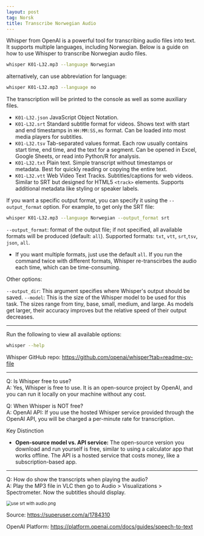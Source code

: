 ```yaml
---
layout: post
tag: Norsk
title: Transcribe Norwegian Audio
---
```


Whisper from OpenAI is a powerful tool for transcribing audio files into text. It supports multiple languages, including Norwegian. Below is a guide on how to use Whisper to transcribe Norwegian audio files.

```bash
whisper K01-L32.mp3 --language Norwegian
```

alternatively, can use abbreviation for language:

```bash
whisper K01-L32.mp3 --language no
```

The transcription will be printed to the console as well as some auxiliary files. 

- `K01-L32.json` JavaScript Object Notation.
- <span class="env-green">`K01-L32.srt`</span> Standard subtitle format for videos. Shows text with start and end timestamps in `HH:MM:SS,ms` format. Can be loaded into most media players for subtitles.
- `K01-L32.tsv` Tab-separated values format. Each row usually contains start time, end time, and the text for a segment. Can be opened in Excel, Google Sheets, or read into Python/R for analysis.
- <span class="env-green">`K01-L32.txt`</span> Plain text. Simple transcript without timestamps or metadata. Best for quickly reading or copying the entire text.
- `K01-L32.vtt` Web Video Text Tracks. Subtitles/captions for web videos. Similar to SRT but designed for HTML5 `<track>` elements. Supports additional metadata like styling or speaker labels.


If you want a specific output format, you can specify it using the `--output_format` option. For example, to get only the SRT file:

```bash
whisper K01-L32.mp3 --language Norwegian --output_format srt
```

`--output_format`: format of the output file; if not specified, all available formats will be produced (default: `all`). Supported formats: `txt`, `vtt`, `srt`,`tsv`, `json`, `all`.

- If you want multiple formats, just use the default `all`. If you run the command twice with different formats, Whisper re-transcirbes the audio each time, which can be time-consuming.

Other options:

`--output_dir`: This argument specifies where Whisper's output should be saved.
`--model`: This is the size of the Whisper model to be used for this task. The sizes range from tiny, base, small, medium, and large. As models get larger, their accuracy improves but the relative speed of their output decreases.


--------------------------------------------------------------------------------

Run the following to view all available options:

```bash
whisper --help
```

Whisper GitHub repo: <https://github.com/openai/whisper?tab=readme-ov-file>

--------------------------------------------------------------------------------

Q: Is Whisper free to use? \
A: Yes, Whisper is free to use. It is an open-source project by OpenAI, and you can run it locally on your machine without any cost.

Q: When Whisper is NOT free? \
A: OpenAI API: If you use the hosted Whisper service provided through the OpenAI API, you will be charged a per-minute rate for transcription.

Key Distinction 

-   **Open-source model vs. API service:** The open-source version you download and run yourself is free, similar to using a calculator app that works offline. The API is a hosted service that costs money, like a subscription-based app.

--------------------------------------------------------------------------------

Q: How do show the transcripts when playing the audio? \
A: Play the MP3 file in VLC then go to Audio > Visualizations > Spectrometer. Now the subtitles should display. 

<img src="https://drive.google.com/thumbnail?id=1IgD5OY9lhQ_lpttTqClDHptEEoTe1vGu&sz=w1000" alt="use srt with audio.png" style="display: block; margin-right: auto; margin-left: auto; zoom:80%;" />

Source: <https://superuser.com/a/1784310>

OpenAI Platform: <https://platform.openai.com/docs/guides/speech-to-text>